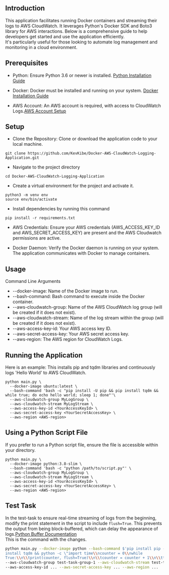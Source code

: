 ## Introduction
This application facilitates running Docker containers and streaming their logs to AWS CloudWatch. It leverages Python's Docker SDK and Boto3 library for AWS interactions. Below is a comprehensive guide to help developers get started and use the application efficiently.<br>
It's particularly useful for those looking to automate log management and monitoring in a cloud environment.

## Prerequisites
- Python: Ensure Python 3.6 or newer is installed. [Python Installation Guide](https://wiki.python.org/moin/BeginnersGuide/Download) 

- Docker: Docker must be installed and running on your system. [Docker Installation Guide](https://docs.docker.com/engine/install/)

- AWS Account: An AWS account is required, with access to CloudWatch Logs.[AWS Account Setup](https://docs.aws.amazon.com/accounts/latest/reference/manage-acct-creating.html)

## Setup

- Clone the Repository: Clone or download the application code to your local machine.
```
git clone https://github.com/KevKibe/Docker-AWS-CloudWatch-Logging-Application.git
```

- Navigate to the project directory 
```
cd Docker-AWS-CloudWatch-Logging-Application
```

- Create a virtual environment for the project and activate it.
```
python3 -m venv env
source env/bin/activate
```

- Install dependencies by running this command
```
pip install -r requirements.txt
```
- AWS Credentials: Ensure your AWS credentials (AWS_ACCESS_KEY_ID and AWS_SECRET_ACCESS_KEY) are present and the AWS Cloudwatch permissions are active.

- Docker Daemon: Verify the Docker daemon is running on your system. The application communicates with Docker to manage containers.


## Usage
Command Line Arguments
- --docker-image: Name of the Docker image to run.
- --bash-command: Bash command to execute inside the Docker container.
- --aws-cloudwatch-group: Name of the AWS CloudWatch log group (will be created if it does not exist).
- --aws-cloudwatch-stream: Name of the log stream within the group (will be created if it does not exist).
- --aws-access-key-id: Your AWS access key ID.
- --aws-secret-access-key: Your AWS secret access key.
- --aws-region: The AWS region for CloudWatch Logs.

## Running the Application
Here is an example:
This installs pip and tqdm libraries and continuously logs 'Hello World' to AWS CloudWatch.
```
python main.py \
  --docker-image ubuntu:latest \
  --bash-command 'bash -c "pip install -U pip && pip install tqdm && while true; do echo hello world; sleep 1; done"'\
  --aws-cloudwatch-group MyLogGroup \
  --aws-cloudwatch-stream MyLogStream \
  --aws-access-key-id <YourAccessKeyId> \
  --aws-secret-access-key <YourSecretAccessKey> \
  --aws-region <AWS-region>
```
## Using a Python Script File
If you prefer to run a Python script file, ensure the file is accessible within your directory.
```
python main.py \
  --docker-image python:3.8-slim \
  --bash-command 'bash -c "python /path/to/script.py"' \
  --aws-cloudwatch-group MyLogGroup \
  --aws-cloudwatch-stream MyLogStream \
  --aws-access-key-id <YourAccessKeyId> \
  --aws-secret-access-key <YourSecretAccessKey> \
  --aws-region <AWS-region>
```

## Test Task 

In the test-task to ensure real-time streaming of logs from the beginning, modify the print statement in the script to include `flush=True`. This prevents the output from being block-buffered, which can delay the appearance of logs.[Python Buffer Documentation](https://docs.python.org/3/c-api/buffer.html)<br> 
This is the command with the changes.
```bash
python main.py --docker-image python --bash-command $'pip install pip -U && pip
install tqdm && python -c \"import time\\ncounter = 0\\nwhile
True:\\n\\tprint(counter, flush=True)\\n\\tcounter = counter + 1\\n\\ttime.sleep(0.1)\"'
--aws-cloudwatch-group test-task-group-1 --aws-cloudwatch-stream test-task-stream-1
--aws-access-key-id ... --aws-secret-access-key ... --aws-region ...
